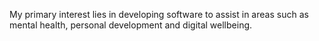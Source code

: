 My primary interest lies in developing software to assist in areas such as mental health, personal development and digital wellbeing.
